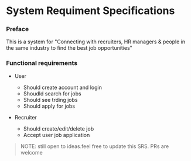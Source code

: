 # System Requiment Specifications

### Preface

This is a system for "Connecting with recruiters, HR managers & people in the same industry to find the best job opportunities"


### Functional requirements 
- User
  - Should create account and login
  - Shoudld search for jobs
  - Should see trding jobs
  - Should apply for jobs

- Recruiter
  - Should create/edit/delete job
  - Accept user job application
  
  
 > NOTE: still open to ideas.feel free to update this SRS. PRs are welcome
